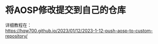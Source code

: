 # 将AOSP修改提交到自己的仓库
详细教程在：  
https://hqw700.github.io/2023/01/12/2023-1-12-push-aosp-to-custom-repository/

